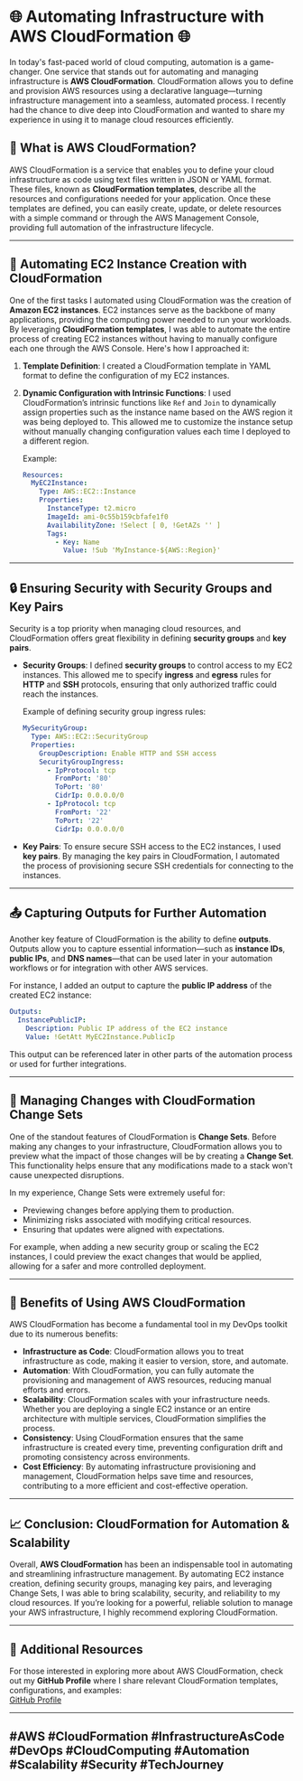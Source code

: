 # 🌐 **Automating Infrastructure with AWS CloudFormation** 🌐

In today's fast-paced world of cloud computing, automation is a game-changer. One service that stands out for automating and managing infrastructure is **AWS CloudFormation**. CloudFormation allows you to define and provision AWS resources using a declarative language—turning infrastructure management into a seamless, automated process. I recently had the chance to dive deep into CloudFormation and wanted to share my experience in using it to manage cloud resources efficiently.

## 🚀 What is AWS CloudFormation?
AWS CloudFormation is a service that enables you to define your cloud infrastructure as code using text files written in JSON or YAML format. These files, known as **CloudFormation templates**, describe all the resources and configurations needed for your application. Once these templates are defined, you can easily create, update, or delete resources with a simple command or through the AWS Management Console, providing full automation of the infrastructure lifecycle.

---

## 🔧 Automating EC2 Instance Creation with CloudFormation  
One of the first tasks I automated using CloudFormation was the creation of **Amazon EC2 instances**. EC2 instances serve as the backbone of many applications, providing the computing power needed to run your workloads. By leveraging **CloudFormation templates**, I was able to automate the entire process of creating EC2 instances without having to manually configure each one through the AWS Console. Here's how I approached it:

1. **Template Definition**: I created a CloudFormation template in YAML format to define the configuration of my EC2 instances.
2. **Dynamic Configuration with Intrinsic Functions**: I used CloudFormation’s intrinsic functions like `Ref` and `Join` to dynamically assign properties such as the instance name based on the AWS region it was being deployed to. This allowed me to customize the instance setup without manually changing configuration values each time I deployed to a different region.
   
   Example:
   ```yaml
   Resources:
     MyEC2Instance:
       Type: AWS::EC2::Instance
       Properties:
         InstanceType: t2.micro
         ImageId: ami-0c55b159cbfafe1f0
         AvailabilityZone: !Select [ 0, !GetAZs '' ]
         Tags:
           - Key: Name
             Value: !Sub 'MyInstance-${AWS::Region}'
   ```

---

## 🔒 Ensuring Security with Security Groups and Key Pairs  
Security is a top priority when managing cloud resources, and CloudFormation offers great flexibility in defining **security groups** and **key pairs**. 

- **Security Groups**: I defined **security groups** to control access to my EC2 instances. This allowed me to specify **ingress** and **egress** rules for **HTTP** and **SSH** protocols, ensuring that only authorized traffic could reach the instances.

   Example of defining security group ingress rules:
   ```yaml
   MySecurityGroup:
     Type: AWS::EC2::SecurityGroup
     Properties:
       GroupDescription: Enable HTTP and SSH access
       SecurityGroupIngress:
         - IpProtocol: tcp
           FromPort: '80'
           ToPort: '80'
           CidrIp: 0.0.0.0/0
         - IpProtocol: tcp
           FromPort: '22'
           ToPort: '22'
           CidrIp: 0.0.0.0/0
   ```

- **Key Pairs**: To ensure secure SSH access to the EC2 instances, I used **key pairs**. By managing the key pairs in CloudFormation, I automated the process of provisioning secure SSH credentials for connecting to the instances.

---

## 📤 Capturing Outputs for Further Automation  
Another key feature of CloudFormation is the ability to define **outputs**. Outputs allow you to capture essential information—such as **instance IDs**, **public IPs**, and **DNS names**—that can be used later in your automation workflows or for integration with other AWS services.

For instance, I added an output to capture the **public IP address** of the created EC2 instance:
```yaml
Outputs:
  InstancePublicIP:
    Description: Public IP address of the EC2 instance
    Value: !GetAtt MyEC2Instance.PublicIp
```

This output can be referenced later in other parts of the automation process or used for further integrations.

---

## 🔄 Managing Changes with CloudFormation Change Sets  
One of the standout features of CloudFormation is **Change Sets**. Before making any changes to your infrastructure, CloudFormation allows you to preview what the impact of those changes will be by creating a **Change Set**. This functionality helps ensure that any modifications made to a stack won't cause unexpected disruptions.

In my experience, Change Sets were extremely useful for:
- Previewing changes before applying them to production.
- Minimizing risks associated with modifying critical resources.
- Ensuring that updates were aligned with expectations.

For example, when adding a new security group or scaling the EC2 instances, I could preview the exact changes that would be applied, allowing for a safer and more controlled deployment.

---

## 🌱 Benefits of Using AWS CloudFormation  
AWS CloudFormation has become a fundamental tool in my DevOps toolkit due to its numerous benefits:

- **Infrastructure as Code**: CloudFormation allows you to treat infrastructure as code, making it easier to version, store, and automate.
- **Automation**: With CloudFormation, you can fully automate the provisioning and management of AWS resources, reducing manual efforts and errors.
- **Scalability**: CloudFormation scales with your infrastructure needs. Whether you are deploying a single EC2 instance or an entire architecture with multiple services, CloudFormation simplifies the process.
- **Consistency**: Using CloudFormation ensures that the same infrastructure is created every time, preventing configuration drift and promoting consistency across environments.
- **Cost Efficiency**: By automating infrastructure provisioning and management, CloudFormation helps save time and resources, contributing to a more efficient and cost-effective operation.

---

## 📈 Conclusion: CloudFormation for Automation & Scalability  
Overall, **AWS CloudFormation** has been an indispensable tool in automating and streamlining infrastructure management. By automating EC2 instance creation, defining security groups, managing key pairs, and leveraging Change Sets, I was able to bring scalability, security, and reliability to my cloud resources. If you’re looking for a powerful, reliable solution to manage your AWS infrastructure, I highly recommend exploring CloudFormation.

---

## 📂 Additional Resources  
For those interested in exploring more about AWS CloudFormation, check out my **GitHub Profile** where I share relevant CloudFormation templates, configurations, and examples:  
[GitHub Profile](https://github.com/Sahil2k24)

---

## **#AWS #CloudFormation #InfrastructureAsCode #DevOps #CloudComputing #Automation #Scalability #Security #TechJourney**
